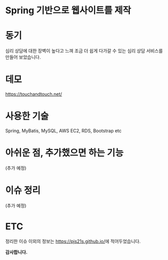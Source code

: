 # Spring 기반으로 웹사이트를 제작

# 동기

심리 상담에 대한 장벽이 높다고 느껴 조금 더 쉽게 다가갈 수 있는 심리 상담 서비스를 만들어 보았습니다.

# 데모

<https://touchandtouch.net/>

# 사용한 기술

Spring, MyBatis, MySQL, AWS EC2, RDS, Bootstrap etc
 
# 아쉬운 점, 추가했으면 하는 기능

(추가 예정)

# 이슈 정리

(추가 예정)

# ETC

정리한 이슈 이외의 정보는 <https://pjs21s.github.io/>에 적어두었습니다.

**감사합니다.**

